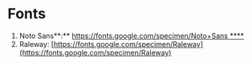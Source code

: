 # Fonts

1. Noto Sans**:**  [https://fonts.google.com/specimen/Noto+Sans ****](https://fonts.google.com/specimen/Noto+Sans)
2. Raleway:  [https://fonts.google.com/specimen/Raleway](https://fonts.google.com/specimen/Raleway)

